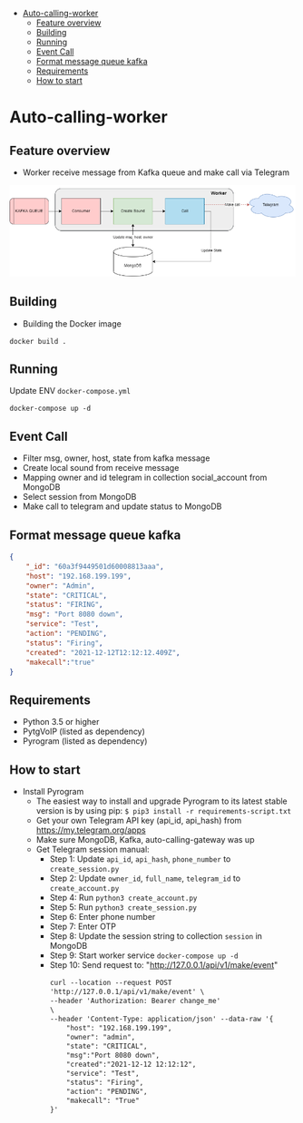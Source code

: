 - [Auto-calling-worker](#auto-calling-worker)
  - [Feature overview](#feature-overview)
  - [Building](#building)
  - [Running](#running)
  - [Event Call](#event-call)
  - [Format message queue kafka](#format-message-queue-kafka)
  - [Requirements](#requirements)
  - [How to start](#how-to-start)

# Auto-calling-worker

## Feature overview

- Worker receive message from Kafka queue and make call via Telegram

![image](image/worker.png)

## Building

- Building the Docker image

```
docker build .
```

## Running

Update ENV ```docker-compose.yml```

```
docker-compose up -d
```

## Event Call

- Filter msg, owner, host, state from kafka message
- Create local sound from receive message
- Mapping owner and id telegram in collection social_account from MongoDB
- Select session from MongoDB
- Make call to telegram and update status to MongoDB

## Format message queue kafka

```json
{
    "_id": "60a3f9449501d60008813aaa",
    "host": "192.168.199.199",
    "owner": "Admin",
    "state": "CRITICAL",
    "status": "FIRING",
    "msg": "Port 8080 down",
    "service": "Test",
    "action": "PENDING",
    "status": "Firing",
    "created": "2021-12-12T12:12:12.409Z",
    "makecall":"true"
}
```

## Requirements
  - Python 3.5 or higher
  - PytgVoIP (listed as dependency)
  - Pyrogram (listed as dependency)

## How to start

- Install Pyrogram
  - The easiest way to install and upgrade Pyrogram to its latest stable version is by using pip:
    ```$ pip3 install -r requirements-script.txt```
  - Get your own Telegram API key (api_id, api_hash) from <https://my.telegram.org/apps>
  - Make sure MongoDB, Kafka, auto-calling-gateway was up
  - Get Telegram session manual:
    - Step 1: Update ```api_id```, ```api_hash```, ```phone_number``` to ```create_session.py```
    - Step 2: Update ```owner_id```, ```full_name```, ```telegram_id``` to ```create_account.py```
    - Step 4: Run ```python3 create_account.py```
    - Step 5: Run ```python3 create_session.py```
    - Step 6: Enter phone number
    - Step 7: Enter OTP
    - Step 8: Update the session string to collection ```session``` in MongoDB
    - Step 9: Start worker service ```docker-compose up -d```
    - Step 10: Send request to: "http://127.0.0.1/api/v1/make/event"
      ```
      curl --location --request POST 'http://127.0.0.1/api/v1/make/event' \
      --header 'Authorization: Bearer change_me'                          \
      --header 'Content-Type: application/json' --data-raw '{
          "host": "192.168.199.199",
          "owner": "admin",
          "state": "CRITICAL",
          "msg":"Port 8080 down",
          "created":"2021-12-12 12:12:12",
          "service": "Test",
          "status": "Firing",
          "action": "PENDING",
          "makecall": "True"
      }'
      ```
